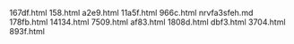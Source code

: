 167df.html
158.html
a2e9.html
11a5f.html
966c.html
nrvfa3sfeh.md
178fb.html
14134.html
7509.html
af83.html
1808d.html
dbf3.html
3704.html
893f.html